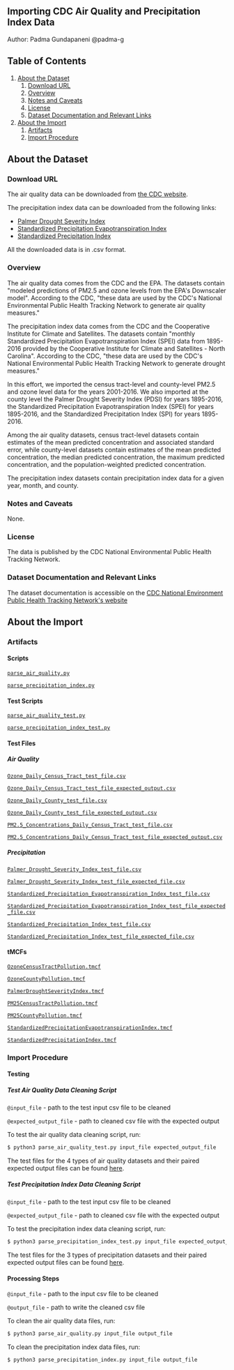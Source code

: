 ## Importing CDC Air Quality and Precipitation Index Data
Author: Padma Gundapaneni @padma-g

## Table of Contents
1. [About the Dataset](#about-the-dataset)
    1. [Download URL](#download-url)
    2. [Overview](#overview)
    3. [Notes and Caveats](#notes-and-caveats)
    4. [License](#license)
    5. [Dataset Documentation and Relevant Links](#dataset-documentation-and-relevant-links)
2. [About the Import](#about-the-import)
    1. [Artifacts](#artifacts)
    2. [Import Procedure](#import-procedure)

## About the Dataset

### Download URL
The air quality data can be downloaded from [the CDC website](https://data.cdc.gov/browse?category=Environmental+Health+%26+Toxicology&sortBy=last_modified&page=1).

The precipitation index data can be downloaded from the following links:
* [Palmer Drought Severity Index](https://data.cdc.gov/Environmental-Health-Toxicology/Palmer-Drought-Severity-Index-1895-2016/en5r-5ds4)
* [Standardized Precipitation Evapotranspiration Index](https://data.cdc.gov/Environmental-Health-Toxicology/Standardized-Precipitation-Evapotranspiration-Inde/6nbv-ifib)
* [Standardized Precipitation Index](https://data.cdc.gov/Environmental-Health-Toxicology/Standardized-Precipitation-Index-1895-2016/xbk2-5i4e)

All the downloaded data is in .csv format. 

### Overview
The air quality data comes from the CDC and the EPA. The datasets contain "modeled predictions of PM2.5 and ozone levels from the EPA's Downscaler model". According to the CDC, "these data are used by the CDC's National Environmental Public Health Tracking Network to generate air quality measures."

The precipitation index data comes from the CDC and the Cooperative Institute for Climate and Satellites. The datasets contain "monthly Standardized Precipitation Evapotranspiration Index (SPEI) data from 1895-2016 provided by the Cooperative Institute for Climate and Satellites - North Carolina". According to the CDC, "these data are used by the CDC's National Environmental Public Health Tracking Network to generate drought measures."

In this effort, we imported the census tract-level and county-level PM2.5 and ozone level data for the years 2001-2016. We also imported at the county level the Palmer Drought Severity Index (PDSI) for years 1895-2016, the Standardized Precipitation Evapotranspiration Index (SPEI) for years 1895-2016, and the Standardized Precipitation Index (SPI) for years 1895-2016.

Among the air quality datasets, census tract-level datasets contain estimates of the mean predicted concentration and associated standard error, while county-level datasets contain estimates of the mean predicted concentration, the median predicted concentration, the maximum predicted concentration, and the population-weighted predicted concentration.

The precipitation index datasets contain precipitation index data for a given year, month, and county.

### Notes and Caveats

None.

### License
The data is published by the CDC National Environmental Public Health Tracking Network.

### Dataset Documentation and Relevant Links
The dataset documentation is accessible on the [CDC National Environment Public Health Tracking Network's website](https://www.cdc.gov/nceh/tracking/topics/AirQuality.htm)

## About the Import

### Artifacts

#### Scripts
[`parse_air_quality.py`](https://github.com/datacommonsorg/data/blob/master/scripts/us_cdc/environmental_health_toxicology/scripts/parse_air_quality.py)

[`parse_precipitation_index.py`](https://github.com/datacommonsorg/data/blob/master/scripts/us_cdc/environmental_health_toxicology/scripts/parse_precipitation_index.py)

#### Test Scripts
[`parse_air_quality_test.py`](https://github.com/datacommonsorg/data/blob/master/scripts/us_cdc/environmental_health_toxicology/scripts/parse_air_quality_test.py)

[`parse_precipitation_index_test.py`](https://github.com/datacommonsorg/data/blob/master/scripts/us_cdc/environmental_health_toxicology/scripts/parse_precipitation_index_test.py)

#### Test Files

##### Air Quality
[`Ozone_Daily_Census_Tract_test_file.csv`](https://github.com/datacommonsorg/data/blob/master/scripts/us_cdc/environmental_health_toxicology/test_files/air_quality/Ozone_Daily_Census_Tract_test_file.csv)

[`Ozone_Daily_Census_Tract_test_file_expected_output.csv`](https://github.com/datacommonsorg/data/blob/master/scripts/us_cdc/environmental_health_toxicology/test_files/air_quality/Ozone_Daily_Census_Tract_test_file_expected_output.csv)

[`Ozone_Daily_County_test_file.csv`](https://github.com/datacommonsorg/data/blob/master/scripts/us_cdc/environmental_health_toxicology/test_files/air_quality/Ozone_Daily_County_test_file.csv)

[`Ozone_Daily_County_test_file_expected_output.csv`](https://github.com/datacommonsorg/data/blob/master/scripts/us_cdc/environmental_health_toxicology/test_files/air_quality/Ozone_Daily_County_test_file_expected_output.csv)

[`PM2.5_Concentrations_Daily_Census_Tract_test_file.csv`](https://github.com/datacommonsorg/data/blob/master/scripts/us_cdc/environmental_health_toxicology/test_files/air_quality/PM2.5_Concentrations_Daily_Census_Tract_test_file.csv)

[`PM2.5_Concentrations_Daily_Census_Tract_test_file_expected_output.csv`](https://github.com/datacommonsorg/data/blob/master/scripts/us_cdc/environmental_health_toxicology/test_files/air_quality/PM2.5_Concentrations_Daily_Census_Tract_test_file_expected_output.csv)

##### Precipitation
[`Palmer_Drought_Severity_Index_test_file.csv`](https://github.com/datacommonsorg/data/blob/master/scripts/us_cdc/environmental_health_toxicology/test_files/precipitation/Palmer_Drought_Severity_Index_test_file.csv)

[`Palmer_Drought_Severity_Index_test_file_expected_file.csv`](https://github.com/datacommonsorg/data/blob/master/scripts/us_cdc/environmental_health_toxicology/test_files/precipitation/Palmer_Drought_Severity_Index_test_file_expected_file.csv)

[`Standardized_Precipitation_Evapotranspiration_Index_test_file.csv`](https://github.com/datacommonsorg/data/blob/master/scripts/us_cdc/environmental_health_toxicology/test_files/precipitation/Standardized_Precipitation_Index_test_file.csv)

[`Standardized_Precipitation_Evapotranspiration_Index_test_file_expected_file.csv`](https://github.com/datacommonsorg/data/blob/master/scripts/us_cdc/environmental_health_toxicology/test_files/precipitation/Standardized_Precipitation_Evapotranspiration_Index_test_file_expected_file.csv)

[`Standardized_Precipitation_Index_test_file.csv`](https://github.com/datacommonsorg/data/blob/master/scripts/us_cdc/environmental_health_toxicology/test_files/precipitation/Standardized_Precipitation_Evapotranspiration_Index_test_file.csv)

[`Standardized_Precipitation_Index_test_file_expected_file.csv`](https://github.com/datacommonsorg/data/blob/master/scripts/us_cdc/environmental_health_toxicology/test_files/precipitation/Standardized_Precipitation_Index_test_file_expected_file.csv)

#### tMCFs
[`OzoneCensusTractPollution.tmcf`](https://github.com/datacommonsorg/data/blob/master/scripts/us_cdc/environmental_health_toxicology/tMCFs/OzoneCensusTractPollution.tmcf)

[`OzoneCountyPollution.tmcf`](https://github.com/datacommonsorg/data/blob/master/scripts/us_cdc/tMCFs/environmental_health_toxicology/OzoneCountyPollution.tmcf)

[`PalmerDroughtSeverityIndex.tmcf`](https://github.com/datacommonsorg/data/blob/master/scripts/us_cdc/environmental_health_toxicology/tMCFs/PalmerDroughtSeverityIndex.tmcf)

[`PM25CensusTractPollution.tmcf`](https://github.com/datacommonsorg/data/blob/master/scripts/us_cdc/environmental_health_toxicology/tMCFs/PM25CensusTractPollution.tmcf)

[`PM25CountyPollution.tmcf`](https://github.com/datacommonsorg/data/blob/master/scripts/us_cdc/environmental_health_toxicology/tMCFs/PM25CountyPollution.tmcf)

[`StandardizedPrecipitationEvapotranspirationIndex.tmcf`](https://github.com/datacommonsorg/data/blob/master/scripts/us_cdc/environmental_health_toxicology/tMCFs/StandardizedPrecipitationEvapotranspirationIndex.tmcf)

[`StandardizedPrecipitationIndex.tmcf`](https://github.com/datacommonsorg/data/blob/master/scripts/us_cdc/environmental_health_toxicology/tMCFs/StandardizedPrecipitationIndex.tmcf)

### Import Procedure

#### Testing

##### Test Air Quality Data Cleaning Script

`@input_file` - path to the test input csv file to be cleaned

`@expected_output_file` - path to cleaned csv file with the expected output

To test the air quality data cleaning script, run:

```bash
$ python3 parse_air_quality_test.py input_file expected_output_file
```

The test files for the 4 types of air quality datasets and their paired expected output files can be found [here](https://github.com/datacommonsorg/data/blob/master/scripts/us_cdc/environmental_health_toxicology/test_files/air_quality).

##### Test Precipitation Index Data Cleaning Script

`@input_file` - path to the test input csv file to be cleaned

`@expected_output_file` - path to cleaned csv file with the expected output

To test the precipitation index data cleaning script, run:

```bash
$ python3 parse_precipitation_index_test.py input_file expected_output_file
```

The test files for the 3 types of precipitation datasets and their paired expected output files can be found [here](https://github.com/datacommonsorg/data/blob/master/scripts/us_cdc/environmental_health_toxicology/test_files/precipitation).

#### Processing Steps

`@input_file` - path to the input csv file to be cleaned

`@output_file` - path to write the cleaned csv file

To clean the air quality data files, run:

```bash
$ python3 parse_air_quality.py input_file output_file
```

To clean the precipitation index data files, run: 

```bash
$ python3 parse_precipitation_index.py input_file output_file
```

